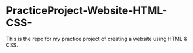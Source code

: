 # PracticeProject-Website-HTML-CSS-

This is the repo for my practice project of creating a website using HTML & CSS. 